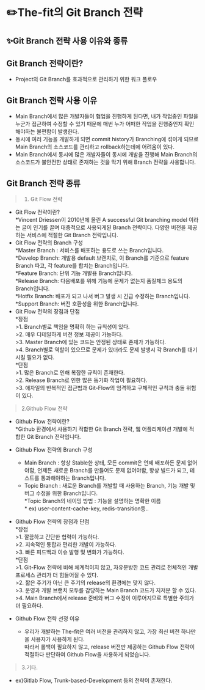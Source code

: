 # :pencil2:The-fit의 Git Branch 전략 

## :sparkles:Git Branch 전략 사용 이유와 종류

## Git Branch 전략이란?
* Project의 Git Branch를 효과적으로 관리하기 위한 워크 플로우 <br>

## Git Branch 전략 사용 이유
* Main Branch에서 많은 개발자들이 협업을 진행하게 된다면, 내가 작업중인 파일을 누군가 접근하여 수정할 수 있기 때문에 매번 누가 어떠한 작업을 진행중인지 확인해야하는 불편함이 발생한다.<br>
* 동시에 여러 기능을 개발하게 되면 commit history가 Branching에 섞이게 되므로 Main Branch의 소스코드를 관리하고 rollback하는데에 어려움이 있다.<br>
* Main Branch에서 동시에 많은 개발자들이 동시에 개발을 진행해 Main Branch의 소스코드가 불안전한 상태로 존재하는 것을 막기 위해 Branch 전략을 사용합니다.<br>

## Git Branch 전략 종류
>1. Git Flow 전략 <br>
* Git Flow 전략이란? <br>
	*Vincent Driessen이 2010년에 올린 A successful Git branching model 이라는 글이 인기를 끌며 대중적으로 사용되게된 Branch 전략이다. 다양한 버전을 제공하는 서비스에 적절한 Git Branch 전략입니다.<br>
* Git Flow 전략의 Branch 구성<br>
	*Master Branch : 서비스를 배포하는 용도로 쓰는 Branch입니다.<br>
	*Develop Branch: 개발용 default 브랜치로, 이 Branch를 기준으로 feature Branch 따고, 각 feature를 합치는 Branch입니다.<br>
	*Feature Branch: 단위 기능 개발용 Branch입니다.<br>
	*Release Branch: 다음배포를 위해 기능에 문제가 없는지 품질체크 용도의 Branch입니다.<br>
	*Hotfix Branch: 배포가 되고 나서 버그 발생 시 긴급 수정하는 Branch입니다.<br>
	*Support Branch: 버전 호환성을 위한 Branch입니다.<br>
* Git Flow 전략의 장점과 단점<br>
	*장점 <br>
		>1. Branch별로 책임을 명확히 하는 규칙성이 있다.<br>
		>2. 매우 디테일하게 버전 정보 제공이 가능하다.<br>
		>3. Master Branch에 있는 코드는 안정된 상태로 존재가 가능하다.<br>
		>4. Branch별로 역할이 있으므로 문제가 있더라도 문제 발생시 각 Branch를 대기 시킬 필요가 없다.<br>
	*단점<br>
		>1. 많은 Branch로 인해 복잡한 규칙이 존재한다.<br>
		>2. Release Branch로 인한 많은 동기화 작업이 필요하다.<br>
		>3. 애자일의 반복적인 접근법과 Git-Flow의 엄격하고 구체적인 규칙과 충돌 위험이 있다.<br>
 

>2.Github Flow 전략 <br>
* Github Flow 전략이란?<br>
	*Github 환경에서 사용하기 적합한 Git Branch 전략, 웹 어플리케이션 개발에 적합한 Git Branch 전략입니다.<br>
* Github Flow 전략의 Branch 구성<br>
	* Main Branch : 항상 Stable한 상태, 모든 commit은 언제 배포하든 문제 없어야함, 언제든 새로운 Branch를 만들어도 문제 없어야함, 항상 빌드가 되고, 테스트를 통과해야하는 Branch입니다.<br>
	* Topic Branch : 새로운 Branch를 개발할 때 사용하는 Branch, 기능 개발 및 버그 수정을 위한 Branch입니다.<br>
		*Topic Branch의 네이밍 방법 : 기능을 설명하는 명확한 이름 <br>
			* ex) user-content-cache-key, redis-transition등.. <br>

* Github Flow 전략의 장점과 단점<br>
	*장점<br>
		>1. 깔끔하고 간단한 협력이 가능하다.<br>
		>2. 지속적인 통합과 편리한 개발이 가능하다.<br>
		>3. 빠른 피드백과 이슈 발행 및 변화가 가능하다. <br>
	*단점<br>
		>1. Git-Flow 전략에 비해 체계적이지 않고, 자유분방한 코드 관리로 전체적인 개발 프로세스 관리가 더 힘들어질 수 있다.<br>
		>2. 짧은 주기가 아닌 큰 주기의 release의 환경에는 맞지 않다.<br>
		>3. 운영과 개발 브랜치 모두를 감당하는 Main Branch 코드가 지저분 할 수 있다. <br>
		>4. Main Branch에서 release 준비와 버그 수정이 이루어지므로 특별한 주의가 더 필요하다.<br>	

* Github Flow 전략 선정 이유<br>
    * 우리가 개발하는 The-fit은 여러 버전을 관리하지 않고, 가장 최신 버전 하나만을 사용자가 사용하게 된다.<br>따라서 롤백이 필요하지 않고, release 버전만 제공하는 Github Flow 전략이 적절하다 판단하여 Github Flow을 사용하게 되었습니다.<br>

>3.기타.<br>
* ex)Gitlab Flow, Trunk-based-Development 등의 전략이 존재한다.<br>










